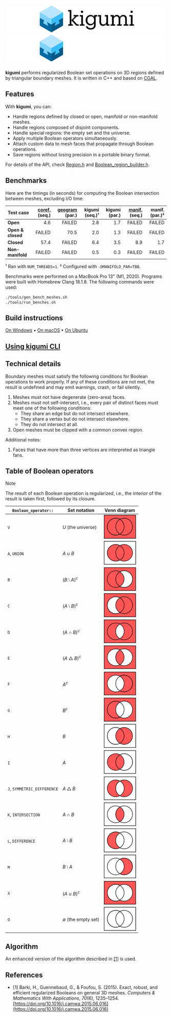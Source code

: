 # ![kigumi](docs/logo.svg#gh-light-mode-only)![kigumi](docs/logo_dark.svg#gh-dark-mode-only)

**kigumi** performs regularized Boolean set operations on 3D regions defined by triangular boundary meshes. It is
written in C++ and based on [CGAL](https://www.cgal.org).

## Features

With **kigumi**, you can:

- Handle regions defined by closed or open, manifold or non-manifold meshes.
- Handle regions composed of disjoint components.
- Handle special regions: the empty set and the universe.
- Apply multiple Boolean operators simultaneously.
- Attach custom data to mesh faces that propagate through Boolean operations.
- Save regions without losing precision in a portable binary format.

For details of the API, check [Region.h](include/kigumi/Region.h)
and [Boolean_region_builder.h](include/kigumi/Boolean_region_builder.h).

## Benchmarks

Here are the timings (in seconds) for computing the Boolean intersection between meshes, excluding I/O time:

| Test case         | [coref.][coref] (seq.) | [geogram][geogram] (par.) | kigumi (seq.)¹ | kigumi (par.) | [manif.][manif] (seq.) | manif. (par.)² |
|-------------------|-----------------------:|--------------------------:|---------------:|--------------:|-----------------------:|---------------:|
| **Open**          |                    4.6 |                    FAILED |            2.8 |           1.7 |                 FAILED |         FAILED |
| **Open & closed** |                 FAILED |                      70.5 |            2.0 |           1.3 |                 FAILED |         FAILED |
| **Closed**        |                   57.4 |                    FAILED |            6.4 |           3.5 |                    8.9 |            1.7 |
| **Non-manifold**  |                 FAILED |                    FAILED |            0.5 |           0.3 |                 FAILED |         FAILED |

¹ Ran with `NUM_THREADS=1`. ² Configured with `-DMANIFOLD_PAR=TBB`.

Benchmarks were performed on a MacBook Pro 13" (M1, 2020). Programs were built with Homebrew Clang 18.1.8. The following
commands were used:

```
./tools/gen_bench_meshes.sh
./tools/run_benches.sh
```

## Build instructions

[On Windows](docs/build-windows.md) • [On macOS](docs/build-macos.md) • [On Ubuntu](docs/build-ubuntu.md)

## [Using kigumi CLI](docs/cli.md)

## Technical details

Boundary meshes must satisfy the following conditions for Boolean operations to work properly. If any of these
conditions are not met, the result is undefined and may emit warnings, crash, or fail silently.

1. Meshes must not have degenerate (zero-area) faces.
1. Meshes must not self-intersect, i.e., every pair of distinct faces must meet one of the following conditions:
    - They share an edge but do not intersect elsewhere.
    - They share a vertex but do not intersect elsewhere.
    - They do not intersect at all.
1. Open meshes must be clipped with a common convex region.

Additional notes:

1. Faces that have more than three vertices are interpreted as triangle fans.

## Table of Boolean operators

> [!NOTE]
>
> The result of each Boolean operation is regularized, i.e., the interior of the result is taken first, followed by its
> closure.

| `Boolean_operator::`        | Set notation        | Venn diagram                              |
|-----------------------------|---------------------|-------------------------------------------|
| `V`                         | $U$ (the universe)  | <img width="100" src="docs/Venn1111.png"> |
| `A`, `UNION`                | $A ∪ B$             | <img width="100" src="docs/Venn0111.png"> |
| `B`                         | $(B ⧵ A)^c$         | <img width="100" src="docs/Venn1101.png"> |
| `C`                         | $(A ⧵ B)^c$         | <img width="100" src="docs/Venn1011.png"> |
| `D`                         | $(A ∩ B)^c$         | <img width="100" src="docs/Venn1110.png"> |
| `E`                         | $(A △ B)^c$         | <img width="100" src="docs/Venn1001.png"> |
| `F`                         | $A^c$               | <img width="100" src="docs/Venn1010.png"> |
| `G`                         | $B^c$               | <img width="100" src="docs/Venn1100.png"> |
| `H`                         | $B$                 | <img width="100" src="docs/Venn0011.png"> |
| `I`                         | $A$                 | <img width="100" src="docs/Venn0101.png"> |
| `J`, `SYMMETRIC_DIFFERENCE` | $A △ B$             | <img width="100" src="docs/Venn0110.png"> |
| `K`, `INTERSECTION`         | $A ∩ B$             | <img width="100" src="docs/Venn0001.png"> |
| `L`, `DIFFERENCE`           | $A ⧵ B$             | <img width="100" src="docs/Venn0100.png"> |
| `M`                         | $B ⧵ A$             | <img width="100" src="docs/Venn0010.png"> |
| `X`                         | $(A ∪ B)^c$         | <img width="100" src="docs/Venn1000.png"> |
| `O`                         | $∅$ (the empty set) | <img width="100" src="docs/Venn0000.png"> |

## Algorithm

An enhanced version of the algorithm described in [[1]](#1) is used.

## References

- <a id="1">[1]</a> Barki, H., Guennebaud, G., & Foufou, S. (2015). Exact, robust, and efficient regularized Booleans on
  general 3D meshes. _Computers & Mathematics With Applications_, _70_(6),
  1235–1254. [https://doi.org/10.1016/j.camwa.2015.06.016](https://doi.org/10.1016/j.camwa.2015.06.016)

[coref]: https://doc.cgal.org/latest/Polygon_mesh_processing/index.html#Coref_section

[geogram]: https://github.com/BrunoLevy/geogram

[manif]: https://github.com/elalish/manifold
